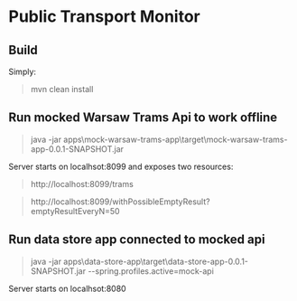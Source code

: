 Public Transport Monitor
========================

Build
-----
Simply:
> mvn clean install

Run mocked Warsaw Trams Api to work offline
-------------------------------------------
> java -jar apps\mock-warsaw-trams-app\target\mock-warsaw-trams-app-0.0.1-SNAPSHOT.jar

Server starts on localhsot:8099 and exposes two resources:

> http://localhost:8099/trams

> http://localhost:8099/withPossibleEmptyResult?emptyResultEveryN=50

Run data store app connected to mocked api
------------------------------------------
> java -jar apps\data-store-app\target\data-store-app-0.0.1-SNAPSHOT.jar --spring.profiles.active=mock-api

Server starts on localhsot:8080